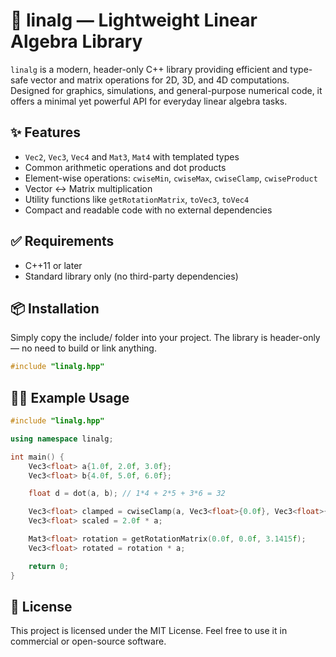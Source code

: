 # 🧮 linalg — Lightweight Linear Algebra Library
`linalg` is a modern, header-only C++ library providing efficient and type-safe vector and matrix operations for 2D, 3D, and 4D computations. Designed for graphics, simulations, and general-purpose numerical code, it offers a minimal yet powerful API for everyday linear algebra tasks.

## ✨ Features
- `Vec2`, `Vec3`, `Vec4` and `Mat3`, `Mat4` with templated types
- Common arithmetic operations and dot products
- Element-wise operations: `cwiseMin`, `cwiseMax`, `cwiseClamp`, `cwiseProduct`
- Vector ↔ Matrix multiplication
- Utility functions like `getRotationMatrix`, `toVec3`, `toVec4`
- Compact and readable code with no external dependencies

## ✅ Requirements
- C++11 or later
- Standard library only (no third-party dependencies)

## 📦 Installation
Simply copy the include/ folder into your project. The library is header-only — no need to build or link anything.

```cpp
#include "linalg.hpp"
```

## 🧑‍💻 Example Usage

```cpp
#include "linalg.hpp"

using namespace linalg;

int main() {
    Vec3<float> a{1.0f, 2.0f, 3.0f};
    Vec3<float> b{4.0f, 5.0f, 6.0f};

    float d = dot(a, b); // 1*4 + 2*5 + 3*6 = 32

    Vec3<float> clamped = cwiseClamp(a, Vec3<float>{0.0f}, Vec3<float>{2.0f, 2.5f, 2.8f});
    Vec3<float> scaled = 2.0f * a;

    Mat3<float> rotation = getRotationMatrix(0.0f, 0.0f, 3.1415f);
    Vec3<float> rotated = rotation * a;

    return 0;
}
```

## 📜 License

This project is licensed under the MIT License.
Feel free to use it in commercial or open-source software.
